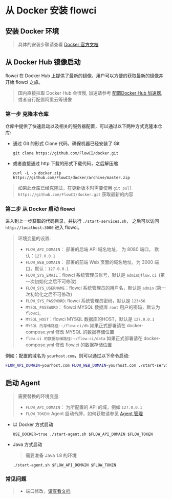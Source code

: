 # 从 Docker 安装 flowci

## 安装 Docker 环境

> 具体的安装步骤请查看 [Docker 官方文档](https://docs.docker-cn.com/engine/installation/)

## 从 Docker Hub 镜像启动

flowci 在 Docker Hub 上提供了最新的镜像，用户可以方便的获取最新的镜像并开始 flowci 之旅。

> 国内直接拉取 Docker Hub 会很慢, 加速请参考 [配置Docker Hub 加速器](https://www.docker-cn.com/registry-mirror), 或者自行配置阿里云等镜像

### 第一步 克隆本仓库

仓库中提供了快速启动以及相关的服务器配置，可以通过以下两种方式克隆本仓库:
	
- 通过 Git 的形式 Clone 代码，确保机器已经安装了 Git
   
   `git clone https://github.com/FlowCI/docker.git`
	  
- 或者直接通过 http 下载的形式下载代码，之后解压缩
	   
   `curl -L -o docker.zip https://github.com/FlowCI/docker/archive/master.zip`
   
> 如果此仓库已经克隆过，在更新版本时需要使用 `git pull https://github.com/FlowCI/docker.git` 获取最新的内容

### 第二步 从 Docker 启动 flowci

进入到上一步获取的代码目录，并执行 `./start-services.sh`， 之后可以访问 `http://localhost:3000` 进入 flowci。
 
> 环境变量的设置:
> 
> - `FLOW_API_DOMAIN`： 部署的后端 API 域名地址， 为 8080 端口， 默认：`127.0.0.1`
> - `FLOW_WEB_DOMAIN`： 部署的前端 Web 页面的域名地址，为 3000 端口，默认：`127.0.0.1`
> - `FLOW_SYS_EMAIL`：flowci 系统管理员账号，默认是 `admin@flow.ci `(第一次初始化之后不可修改)
> - `FLOW_SYS_USERNAME`：flowci 系统管理员的用户名，默认是 `admin` (第一次初始化之后不可修改)
> - `FLOW_SYS_PASSWORD`: flowci 系统管理员密码，默认是 `123456`
> - `MYSQL_PASSWORD`： flowci MYSQL 数据库 `root` 用户的密码，默认为 `flowci`, 
> - `MYSQL_HOST`：flowci MYSQL 数据库的HOST，默认是 `127.0.0.1`
> - `MYSQL 的存储路径`: `~/flow-ci/db` 如果正式部署请在 docker-compose.yml 修改 MYSQL 的数据存储位置
> - `flow.ci 的数据存储路径`: `~/flow-ci/data` 如果正式部署请在 docker-compose.yml 修改 flow.ci 的数据存储位置

例如：配置的域名为 `yourhost.com`，则可以通过以下命令启动:

```bash
FLOW_API_DOMAIN=yourhost.com FLOW_WEB_DOMAIN=yourhost.com ./start-services.sh
```

## 启动 Agent 

> 需要替换的环境变量:
> 
> - `FLOW_API_DOMAIN`： 为所配置的 API 的域，例如 `127.0.0.1`
> - `FLOW_TOKEN`:  Agent 启动令牌，如何获取请参见 [ Agent 管理 ](https://github.com/FlowCI/docs/blob/master/admin_agent.md)


- 以 Docker 方式启动
 
  `USE_DOCKER=true ./start-agent.sh $FLOW_API_DOMAIN $FLOW_TOKEN`

- Java 方式启动
  > 需要准备 Java 1.8 的环境
  
  `./start-agent.sh $FLOW_API_DOMAIN $FLOW_TOKEN`

### 常见问题
>- 端口修改，[请查看文档](https://github.com/FlowCI/docs/blob/master/cf_docker.md)
  

